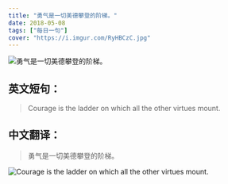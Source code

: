 ```yaml
---
title: "勇气是一切美德攀登的阶梯。"
date: 2018-05-08
tags: ["每日一句"]
cover: "https://i.imgur.com/RyHBCzC.jpg"
---
```


![勇气是一切美德攀登的阶梯。](https://i.imgur.com/T8Gpvea.jpg)

## 英文短句：
> Courage is the ladder on which all the other virtues mount.

<!--more-->

## 中文翻译：
> 勇气是一切美德攀登的阶梯。

![Courage is the ladder on which all the other virtues mount.](https://i.imgur.com/oP5rUVl.jpg)

